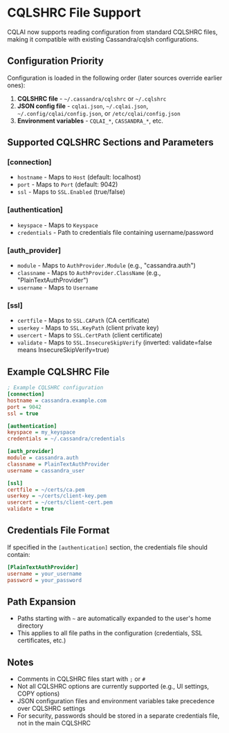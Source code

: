 # CQLSHRC File Support

CQLAI now supports reading configuration from standard CQLSHRC files, making it compatible with existing Cassandra/cqlsh configurations.

## Configuration Priority

Configuration is loaded in the following order (later sources override earlier ones):

1. **CQLSHRC file** - `~/.cassandra/cqlshrc` or `~/.cqlshrc`
2. **JSON config file** - `cqlai.json`, `~/.cqlai.json`, `~/.config/cqlai/config.json`, or `/etc/cqlai/config.json`
3. **Environment variables** - `CQLAI_*`, `CASSANDRA_*`, etc.

## Supported CQLSHRC Sections and Parameters

### [connection]
- `hostname` - Maps to `Host` (default: localhost)
- `port` - Maps to `Port` (default: 9042)
- `ssl` - Maps to `SSL.Enabled` (true/false)

### [authentication]
- `keyspace` - Maps to `Keyspace`
- `credentials` - Path to credentials file containing username/password

### [auth_provider]
- `module` - Maps to `AuthProvider.Module` (e.g., "cassandra.auth")
- `classname` - Maps to `AuthProvider.ClassName` (e.g., "PlainTextAuthProvider")
- `username` - Maps to `Username`

### [ssl]
- `certfile` - Maps to `SSL.CAPath` (CA certificate)
- `userkey` - Maps to `SSL.KeyPath` (client private key)
- `usercert` - Maps to `SSL.CertPath` (client certificate)
- `validate` - Maps to `SSL.InsecureSkipVerify` (inverted: validate=false means InsecureSkipVerify=true)

## Example CQLSHRC File

```ini
; Example CQLSHRC configuration
[connection]
hostname = cassandra.example.com
port = 9042
ssl = true

[authentication]
keyspace = my_keyspace
credentials = ~/.cassandra/credentials

[auth_provider]
module = cassandra.auth
classname = PlainTextAuthProvider
username = cassandra_user

[ssl]
certfile = ~/certs/ca.pem
userkey = ~/certs/client-key.pem
usercert = ~/certs/client-cert.pem
validate = true
```

## Credentials File Format

If specified in the `[authentication]` section, the credentials file should contain:

```ini
[PlainTextAuthProvider]
username = your_username
password = your_password
```

## Path Expansion

- Paths starting with `~` are automatically expanded to the user's home directory
- This applies to all file paths in the configuration (credentials, SSL certificates, etc.)

## Notes

- Comments in CQLSHRC files start with `;` or `#`
- Not all CQLSHRC options are currently supported (e.g., UI settings, COPY options)
- JSON configuration files and environment variables take precedence over CQLSHRC settings
- For security, passwords should be stored in a separate credentials file, not in the main CQLSHRC